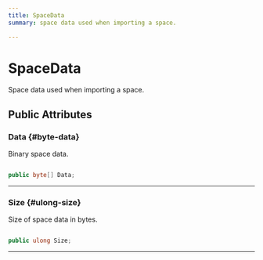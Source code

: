 ```yaml
---
title: SpaceData
summary: space data used when importing a space. 

---
```


# SpaceData




Space data used when importing a space.   





## Public Attributes

### Data {#byte-data}

Binary space data. 

```csharp

public byte[] Data;

```






-----------

### Size {#ulong-size}

Size of space data in bytes. 

```csharp

public ulong Size;

```






-----------

